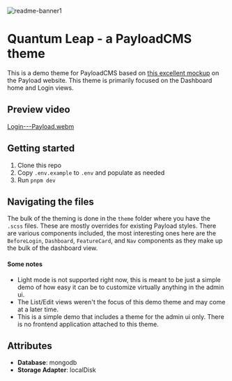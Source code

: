 ![readme-banner1](https://github.com/user-attachments/assets/7bb91f04-a0d3-485b-bc20-97aae3729564)

# Quantum Leap - a PayloadCMS theme

This is a demo theme for PayloadCMS based on [this excellent mockup](https://payloadcms.com/white-label-cms-admin-panel) on the Payload website. This theme is primarily focused on the Dashboard home and Login views.

## Preview video
[Login---Payload.webm](https://github.com/user-attachments/assets/a1fb84d9-c178-4774-99ac-cd11cdc8b284)


## Getting started
1. Clone this repo
2. Copy `.env.example` to `.env` and populate as needed
3. Run `pnpm dev`

## Navigating the files
The bulk of the theming is done in the `theme` folder where you have the `.scss` files. These are mostly overrides for existing Payload styles. There are various components included, the most interesting ones here are the `BeforeLogin`, `Dashboard`, `FeatureCard`, and `Nav` components as they make up the bulk of the dashboard view.

#### Some notes
- Light mode is not supported right now, this is meant to be just a simple demo of how easy it can be to customize virtually anything in the admin ui.
- The List/Edit views weren't the focus of this demo theme and may come at a later time.
- This is a simple demo that includes a theme for the admin ui only. There is no frontend application attached to this theme.

## Attributes

- **Database**: mongodb
- **Storage Adapter**: localDisk
